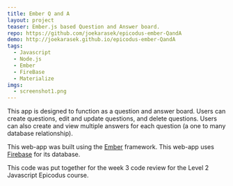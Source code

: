 ```yaml
---
title: Ember Q and A
layout: project
teaser: Ember.js based Question and Answer board.
repo: https://github.com/joekarasek/epicodus-ember-QandA
demo: http://joekarasek.github.io/epicodus-ember-QandA
tags:
  - Javascript
  - Node.js
  - Ember
  - FireBase
  - Materialize
imgs:
  - screenshot1.png
---
```

This app is designed to function as a question and answer board. Users can create questions, edit and update questions, and delete questions. Users can also create and view multiple answers for each question (a one to many database relationship).

This web-app was built using the [Ember](http://emberjs.com/) framework. This web-app uses [Firebase](https://www.firebase.com/) for its database.

This code was put together for the week 3 code review for the Level 2 Javascript Epicodus course.
